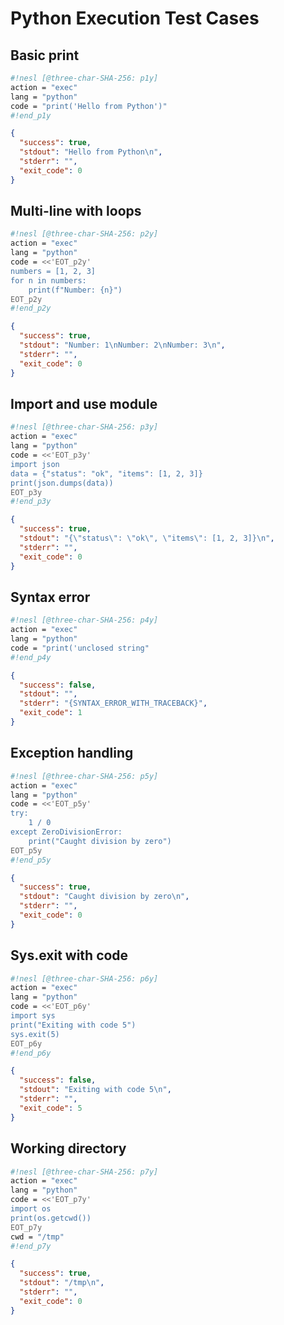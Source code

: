 # Python Execution Test Cases

## Basic print
```sh nesl
#!nesl [@three-char-SHA-256: p1y]
action = "exec"
lang = "python"
code = "print('Hello from Python')"
#!end_p1y
```

```json
{
  "success": true,
  "stdout": "Hello from Python\n",
  "stderr": "",
  "exit_code": 0
}
```

## Multi-line with loops
```sh nesl
#!nesl [@three-char-SHA-256: p2y]
action = "exec"
lang = "python"
code = <<'EOT_p2y'
numbers = [1, 2, 3]
for n in numbers:
    print(f"Number: {n}")
EOT_p2y
#!end_p2y
```

```json
{
  "success": true,
  "stdout": "Number: 1\nNumber: 2\nNumber: 3\n",
  "stderr": "",
  "exit_code": 0
}
```

## Import and use module
```sh nesl
#!nesl [@three-char-SHA-256: p3y]
action = "exec"
lang = "python"
code = <<'EOT_p3y'
import json
data = {"status": "ok", "items": [1, 2, 3]}
print(json.dumps(data))
EOT_p3y
#!end_p3y
```

```json
{
  "success": true,
  "stdout": "{\"status\": \"ok\", \"items\": [1, 2, 3]}\n",
  "stderr": "",
  "exit_code": 0
}
```

## Syntax error
```sh nesl
#!nesl [@three-char-SHA-256: p4y]
action = "exec"
lang = "python"
code = "print('unclosed string"
#!end_p4y
```

```json
{
  "success": false,
  "stdout": "",
  "stderr": "{SYNTAX_ERROR_WITH_TRACEBACK}",
  "exit_code": 1
}
```

## Exception handling
```sh nesl
#!nesl [@three-char-SHA-256: p5y]
action = "exec"
lang = "python"
code = <<'EOT_p5y'
try:
    1 / 0
except ZeroDivisionError:
    print("Caught division by zero")
EOT_p5y
#!end_p5y
```

```json
{
  "success": true,
  "stdout": "Caught division by zero\n",
  "stderr": "",
  "exit_code": 0
}
```

## Sys.exit with code
```sh nesl
#!nesl [@three-char-SHA-256: p6y]
action = "exec"
lang = "python"
code = <<'EOT_p6y'
import sys
print("Exiting with code 5")
sys.exit(5)
EOT_p6y
#!end_p6y
```

```json
{
  "success": false,
  "stdout": "Exiting with code 5\n",
  "stderr": "",
  "exit_code": 5
}
```

## Working directory
```sh nesl
#!nesl [@three-char-SHA-256: p7y]
action = "exec"
lang = "python"
code = <<'EOT_p7y'
import os
print(os.getcwd())
EOT_p7y
cwd = "/tmp"
#!end_p7y
```

```json
{
  "success": true,
  "stdout": "/tmp\n",
  "stderr": "",
  "exit_code": 0
}
```
